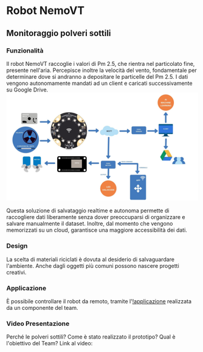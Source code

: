 # Robot NemoVT
## Monitoraggio polveri sottili

### Funzionalità
Il robot NemoVT raccoglie i valori di Pm 2.5, che rientra nel particolato fine, presente nell'aria.
Percepisce inoltre la velocità del vento, fondamentale per determinare dove si andranno a depositare le particelle del Pm 2.5.
I dati vengono autonomamente mandati ad un client e caricati successivamente su Google Drive.
![diagramma di stati](https://github.com/JohnatanHale/NemoVT-robot-scripts/blob/master/images/diagramma_di_stati.png)

Questa soluzione di salvataggio realtime e autonoma permette di raccogliere dati liberamente senza dover preoccuparsi di organizzare e salvare manualmente il dataset.
Inoltre, dal momento che vengono memorizzati su un cloud, garantisce una maggiore accessibilità dei dati.

### Design
La scelta di materiali riciclati è dovuta al desiderio di salvaguardare l'ambiente.
Anche dagli oggetti più comuni possono nascere progetti creativi.

### Applicazione
È possibile controllare il robot da remoto, tramite l'[!applicazione](https://github.com/JohnatanHale/NemoVT-motor-control-app)
realizzata da un componente del team.

### Video Presentazione
Perché le polveri sottili? Come è stato realizzato il prototipo? Qual è l'obiettivo del Team?
Link al video: